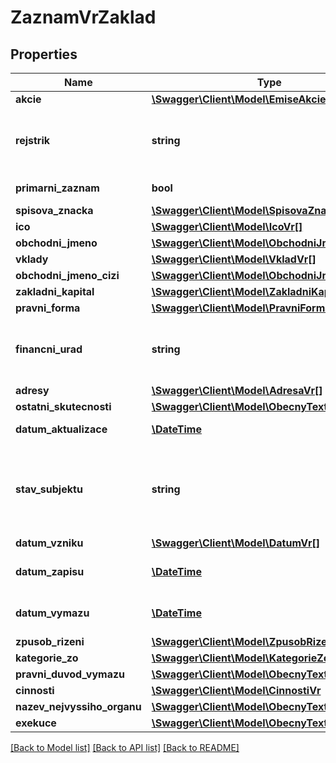 # ZaznamVrZaklad

## Properties
Name | Type | Description | Notes
------------ | ------------- | ------------- | -------------
**akcie** | [**\Swagger\Client\Model\EmiseAkcieVr[]**](EmiseAkcieVr.md) |  | [optional] 
**rejstrik** | **string** | Typ veřejného rejstříku (VR) - kód (ciselnikKod: TypRejstriku ) | [optional] 
**primarni_zaznam** | **bool** | Primární záznam | [optional] 
**spisova_znacka** | [**\Swagger\Client\Model\SpisovaZnackaVr[]**](SpisovaZnackaVr.md) |  | [optional] 
**ico** | [**\Swagger\Client\Model\IcoVr[]**](IcoVr.md) |  | [optional] 
**obchodni_jmeno** | [**\Swagger\Client\Model\ObchodniJmenoVr[]**](ObchodniJmenoVr.md) |  | [optional] 
**vklady** | [**\Swagger\Client\Model\VkladVr[]**](VkladVr.md) |  | [optional] 
**obchodni_jmeno_cizi** | [**\Swagger\Client\Model\ObchodniJmenoCiziVr[]**](ObchodniJmenoCiziVr.md) |  | [optional] 
**zakladni_kapital** | [**\Swagger\Client\Model\ZakladniKapitalVr[]**](ZakladniKapitalVr.md) |  | [optional] 
**pravni_forma** | [**\Swagger\Client\Model\PravniFormaVr[]**](PravniFormaVr.md) |  | [optional] 
**financni_urad** | **string** | Finanční úřad - kód (ciselnikKod: FinancniUrad, zdroj: ufo) | [optional] 
**adresy** | [**\Swagger\Client\Model\AdresaVr[]**](AdresaVr.md) |  | [optional] 
**ostatni_skutecnosti** | [**\Swagger\Client\Model\ObecnyTextVr[]**](ObecnyTextVr.md) |  | [optional] 
**datum_aktualizace** | [**\DateTime**](\DateTime.md) | Datum aktualizace | [optional] 
**stav_subjektu** | **string** | Stav ekonomického subjektu v ARES - kód (ciselnikKod: StavZdroje, zdroj:com) | [optional] 
**datum_vzniku** | [**\Swagger\Client\Model\DatumVr[]**](DatumVr.md) |  | [optional] 
**datum_zapisu** | [**\DateTime**](\DateTime.md) | Datum zápisu subjektu do VR | [optional] 
**datum_vymazu** | [**\DateTime**](\DateTime.md) | Datum výmazu subjektu z VR | [optional] 
**zpusob_rizeni** | [**\Swagger\Client\Model\ZpusobRizeniVr[]**](ZpusobRizeniVr.md) |  | [optional] 
**kategorie_zo** | [**\Swagger\Client\Model\KategorieZoVr[]**](KategorieZoVr.md) |  | [optional] 
**pravni_duvod_vymazu** | [**\Swagger\Client\Model\ObecnyTextVr[]**](ObecnyTextVr.md) |  | [optional] 
**cinnosti** | [**\Swagger\Client\Model\CinnostiVr**](CinnostiVr.md) |  | [optional] 
**nazev_nejvyssiho_organu** | [**\Swagger\Client\Model\ObecnyTextVr[]**](ObecnyTextVr.md) |  | [optional] 
**exekuce** | [**\Swagger\Client\Model\ObecnyTextVr[]**](ObecnyTextVr.md) |  | [optional] 

[[Back to Model list]](../../README.md#documentation-for-models) [[Back to API list]](../../README.md#documentation-for-api-endpoints) [[Back to README]](../../README.md)

